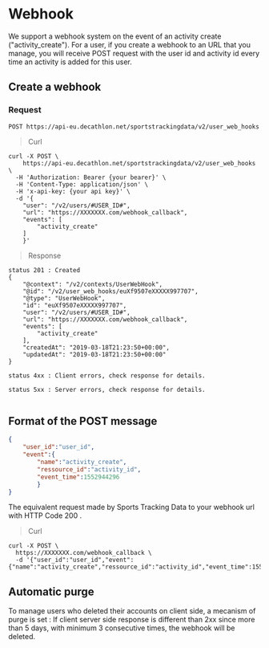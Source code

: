 # Webhook

We support a webhook system on the event of an activity create ("activity_create").
For a user, if you create a webhook to an URL that you manage, you will receive POST request with the user id and activity id every time an activity is added for this user.


## Create a webhook


### Request

`POST https://api-eu.decathlon.net/sportstrackingdata/v2/user_web_hooks`
 


> Curl

```shell
curl -X POST \
    https://api-eu.decathlon.net/sportstrackingdata/v2/user_web_hooks \
  -H 'Authorization: Bearer {your bearer}' \
  -H 'Content-Type: application/json' \
  -H 'x-api-key: {your api key}' \
  -d '{
    "user": "/v2/users/#USER_ID#",
    "url": "https://XXXXXXX.com/webhook_callback",
    "events": [
        "activity_create"
    ]
    }' 
```


> Response

```
status 201 : Created
{
    "@context": "/v2/contexts/UserWebHook",
    "@id": "/v2/user_web_hooks/euXf9507eXXXXX997707",
    "@type": "UserWebHook",
    "id": "euXf9507eXXXXX997707",
    "user": "/v2/users/#USER_ID#",
    "url": "https://XXXXXXX.com/webhook_callback",
    "events": [
        "activity_create"
    ],
    "createdAt": "2019-03-18T21:23:50+00:00",
    "updatedAt": "2019-03-18T21:23:50+00:00"
}

status 4xx : Client errors, check response for details.

status 5xx : Server errors, check response for details.


```


## Format of the POST message


```json
{
    "user_id":"user_id",
    "event":{
        "name":"activity_create",
        "ressource_id":"activity_id",
        "event_time":1552944296
        }
}
```


The equivalent request made by Sports Tracking Data to your webhook url with HTTP Code 200 .

> Curl

```shell
curl -X POST \
  https://XXXXXXX.com/webhook_callback \
  -d '{"user_id":"user_id","event":{"name":"activity_create","ressource_id":"activity_id","event_time":1552944296}}'
```

## Automatic purge

To manage users who deleted their accounts on client side, a mecanism of purge is set :
If client server side response is different than 2xx since more than 5 days, with minimum 3 consecutive times, the webhook will be deleted.
